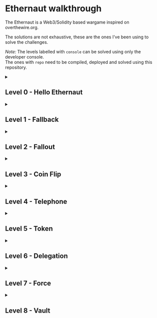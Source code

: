 # Ethernaut walkthrough
The Ethernaut is a Web3/Solidity based wargame inspired on overthewire.org.  

The solutions are not exhaustive, these are the ones I've been using to solve the challenges.

*Note:* The levels labelled with ``console`` can be solved using only the developer console.  
The ones with ``repo`` need to be compiled, deployed and solved using this repository.

<details><summary><h2>Level 0 - Hello Ethernaut</h2></summary> 
*Console*  

Use the developer console to access the functionalities.  
Then call the contract methods and follow the trail to find the final password.
</details>

<details><summary><h2>Level 1 - Fallback</h2></summary>
*Console*

### Code hint
````solidity
  receive() external payable {
    require(msg.value > 0 && contributions[msg.sender] > 0);
    owner = msg.sender;
  }
````

In this case, the ``receive`` fallback function allows to take ownership of the contract.
First send a contribution via the ``contribute`` method:  
````contract.contribute({value: toWei("0.001")})````  

Then send any ether value above 0 to the contract:  
````contract.sendTransaction({value: toWei("0.001")})````

The ownership of the contract can be checked with the ``contract.owner()`` method.
</details>

<details><summary><h2>Level 2 - Fallout</h2></summary>
*Console*  

### Code hint
````solidity
  /* constructor */
    function Fal1out() public payable {
        owner = msg.sender;
        allocations[owner] = msg.value;
    }
````

There's a vulnerability in the ``Fal1out`` method serving as constructor. The contract has a typo which allows to take ownership of it:  
````contract.Fal1out()````  

The ownership of the contract can be checked with the ``contract.owner()`` method.
</details>

<details><summary><h2>Level 3 - Coin Flip</h2></summary>
*Repo - [CoinFlip](CoinFlip)*

### Code hint
````solidity
    uint256 blockValue = uint256(blockhash(block.number - 1));
````
</details>

<details><summary><h2>Level 4 - Telephone</h2></summary>
*Repo - [Telephone](Telephone)*

### Code hint
````solidity
    function changeOwner(address _owner) public {
        if (tx.origin != msg.sender) {
            owner = _owner;
        }
    }
````
</details>

<details><summary><h2>Level 5 - Token</h2></summary>
*Console*

### Code hint
````solidity
    function transfer(address _to, uint _value) public returns (bool) {
        require(balances[msg.sender] - _value >= 0);
        balances[msg.sender] -= _value;
        balances[_to] += _value;
        return true;
    }
````

This contract has been written with Solidity 0.6.0, so this exploit isn't valid in the current versions (0.8.19) but still good for knowledge. Also, if you need to work with this version of Solidity, use OpenZeppelin's SafeMath library checking for over/underflows.  

Here's a bit more information: [Hack Solidity: Integer Overflow and Underflow](https://hackernoon.com/hack-solidity-integer-overflow-and-underflow)  

The ``transfer`` method is vulnerable to an integer overflow. That can be triggered like this:  
````contract.transfer(player, 21)````

Player has a balance of 20 tokens, so using 21 as value will trigger the overflow.
With the ``balanceOf`` method, the balance of the player can be checked.
</details>

<details><summary><h2>Level 6 - Delegation</h2></summary>
*Repo - [Delegation](Delegation)*

### Code hint
````solidity
    fallback() external {
        (bool result,) = address(delegate).delegatecall(msg.data);
        if (result) {
            this;
        }
    }
````
</details>

<details><summary><h2>Level 7 - Force</h2></summary>
*Repo - [Force](Force)*

This article gives the solution: [Selfdestruct Solidity](https://www.alchemy.com/overviews/selfdestruct-solidity)  

The main way to solve this level is to use the ``selfdestruct`` method.  
</details>

<details><summary><h2>Level 8 - Vault</h2></summary>
*Repo - [Vault](Vault)*

### Code hint
````solidity
    function unlock(bytes32 _password) public {
        if (password == _password) {
            locked = false;
        }
    }
````
The ``password`` state variable of the contract is ``private`` but it can be read by anyone. ``private`` variables are only private for the smart contract scope which means they can't be accessed or modified from other smart contracts.
But to read them, all one needs to do is to find the storage slot of the variable and read it.

Here's a bit more information: [How to keep secrets on Ethereum](https://medium.com/hackernoon/your-private-solidity-variable-is-not-private-save-it-before-it-becomes-public-52a723f29f5e)
</details>
